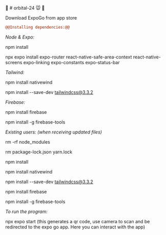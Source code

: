 :dancers: # orbital-24 :mouse: :hamster:


Download ExpoGo from app store

```diff
@@Installing dependencies:@@
```


*Node & Expo:*

npm install

npx expo install expo-router react-native-safe-area-context react-native-screens expo-linking expo-constants expo-status-bar



*Tailwind:*


npm install nativewind


npm install --save-dev tailwindcss@3.3.2



*Firebase:*


npm install firebase


npm install -g firebase-tools




*Existing users: (when receiving updated files)*


rm -rf node_modules


rm package-lock.json yarn.lock


npm install


npm install nativewind


npm install --save-dev tailwindcss@3.3.2


npm install firebase


npm install -g firebase-tools



*To run the program:*


npx expo start
(this generates a qr code, use camera to scan and be redirected to the expo go app. Here you can interact with the app)
